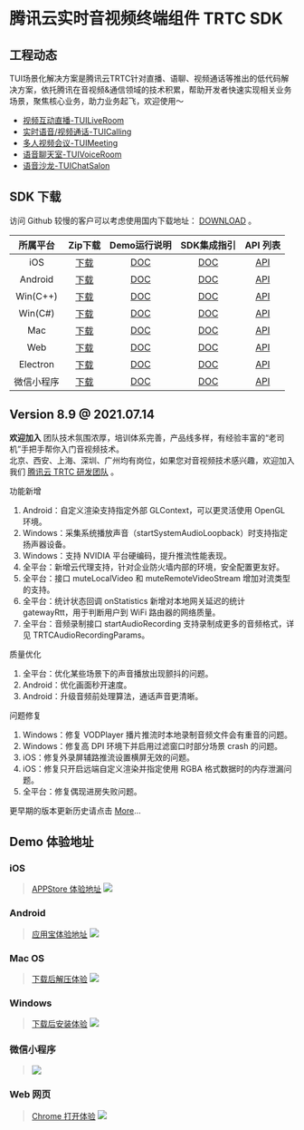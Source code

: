 # 腾讯云实时音视频终端组件 TRTC SDK

## 工程动态

TUI场景化解决方案是腾讯云TRTC针对直播、语聊、视频通话等推出的低代码解决方案，依托腾讯在音视频&通信领域的技术积累，帮助开发者快速实现相关业务场景，聚焦核心业务，助力业务起飞，欢迎使用～

- [视频互动直播-TUILiveRoom](https://github.com/tencentyun/TUILiveRoom/)
- [实时语音/视频通话-TUICalling](https://github.com/tencentyun/TUICalling/)
- [多人视频会议-TUIMeeting](https://github.com/tencentyun/TUIMeeting/)
- [语音聊天室-TUIVoiceRoom](https://github.com/tencentyun/TUIVoiceRoom/)
- [语音沙龙-TUIChatSalon](https://github.com/tencentyun/TUIChatSalon)

## SDK 下载

访问 Github 较慢的客户可以考虑使用国内下载地址： [DOWNLOAD](https://cloud.tencent.com/document/product/647/32689) 。

| 所属平台 | Zip下载 | Demo运行说明 | SDK集成指引 | API 列表 |
|:---------:| :--------:|:--------:| :--------:|:--------:|
| iOS | [下载](https://liteav.sdk.qcloud.com/download/latest/TXLiteAVSDK_TRTC_iOS_latest.zip)| [DOC](https://cloud.tencent.com/document/product/647/32396)| [DOC](https://cloud.tencent.com/document/product/647/32173) | [API](https://cloud.tencent.com/document/product/647/32258) |
| Android | [下载](https://liteav.sdk.qcloud.com/download/latest/TXLiteAVSDK_TRTC_Android_latest.zip)| [DOC](https://cloud.tencent.com/document/product/647/32166)| [DOC](https://cloud.tencent.com/document/product/647/32175) | [API](https://cloud.tencent.com/document/product/647/32267) |
| Win(C++)| [下载](https://liteav.sdk.qcloud.com/download/latest/TXLiteAVSDK_TRTC_Win_latest.zip)| [DOC](https://cloud.tencent.com/document/product/647/32397)| [DOC](https://cloud.tencent.com/document/product/647/32178) | [API](https://cloud.tencent.com/document/product/647/32268) |
| Win(C#)| [下载](https://liteav.sdk.qcloud.com/download/latest/TXLiteAVSDK_TRTC_Win_latest.zip)| [DOC](https://cloud.tencent.com/document/product/647/32397)| [DOC](https://cloud.tencent.com/document/product/647/32178) | [API](https://cloud.tencent.com/document/product/647/36776) |
| Mac| [下载](https://liteav.sdk.qcloud.com/download/latest/TXLiteAVSDK_TRTC_Mac_latest.tar.bz2)| [DOC](https://cloud.tencent.com/document/product/647/32396)| [DOC](https://cloud.tencent.com/document/product/647/32176) |[API](https://cloud.tencent.com/document/product/647/32258) |
| Web | [下载](https://web.sdk.qcloud.com/trtc/webrtc/download/webrtc_latest.zip)| [DOC](https://cloud.tencent.com/document/product/647/32398)| [DOC](https://cloud.tencent.com/document/product/647/16863) |[API](https://cloud.tencent.com/document/product/647/17249) |
| Electron | [下载](https://web.sdk.qcloud.com/trtc/electron/download/TXLiteAVSDK_TRTC_Electron_latest.zip) | [DOC](https://cloud.tencent.com/document/product/647/38548) | [DOC](https://cloud.tencent.com/document/product/647/38549) |[API](https://cloud.tencent.com/document/product/647/38551) |
| 微信小程序 | [下载](https://web.sdk.qcloud.com/trtc/miniapp/download/trtc-room.zip) | [DOC](https://cloud.tencent.com/document/product/647/32399) | [DOC](https://cloud.tencent.com/document/product/647/32183) |[API](https://cloud.tencent.com/document/product/647/17018) |

## Version 8.9 @ 2021.07.14

**欢迎加入**
团队技术氛围浓厚，培训体系完善，产品线多样，有经验丰富的“老司机”手把手帮你入门音视频技术。<br>
北京、西安、上海、深圳、广州均有岗位，如果您对音视频技术感兴趣，欢迎加入我们 [腾讯云 TRTC 研发团队](https://careers.tencent.com/jobdesc.html?postId=1297858141983088640) 。

功能新增
1. Android：自定义渲染支持指定外部 GLContext，可以更灵活使用 OpenGL 环境。
1. Windows：采集系统播放声音（startSystemAudioLoopback）时支持指定扬声器设备。
1. Windows：支持 NVIDIA 平台硬编码，提升推流性能表现。
1. 全平台：新增云代理支持，针对企业防火墙内部的环境，安全配置更友好。
1. 全平台：接口 muteLocalVideo 和 muteRemoteVideoStream 增加对流类型的支持。
1. 全平台：统计状态回调 onStatistics 新增对本地网关延迟的统计 gatewayRtt，用于判断用户到 WiFi 路由器的网络质量。
1. 全平台：音频录制接口 startAudioRecording 支持录制成更多的音频格式，详见 TRTCAudioRecordingParams。

质量优化
1. 全平台：优化某些场景下的声音播放出现颤抖的问题。
1. Android：优化画面秒开速度。
1. Android：升级音频前处理算法，通话声音更清晰。

问题修复
1. Windows：修复 VODPlayer 播片推流时本地录制音频文件会有重音的问题。
1. Windows：修复高 DPI 环境下并启用过滤窗口时部分场景 crash 的问题。
1. iOS：修复外录屏辅路推流设置横屏无效的问题。
1. iOS：修复只开启远端自定义渲染并指定使用 RGBA 格式数据时的内存泄漏问题。
1. 全平台：修复偶现进房失败问题。


更早期的版本更新历史请点击  [More](https://cloud.tencent.com/document/product/647/46907)...

## Demo 体验地址

### iOS
> [APPStore 体验地址](https://itunes.apple.com/cn/app/id1400663224?mt=8)
![](https://main.qcloudimg.com/raw/fa84e7c632b74483e9dc91dc04a8255e.jpg)

### Android
> [应用宝体验地址](https://android.myapp.com/myapp/detail.htm?apkName=com.tencent.trtc&ADTAG=mobile)
![](https://main.qcloudimg.com/raw/913eecbf69577de4e27d9bfe45acf80e.jpg)

### Mac OS
> [下载后解压体验](https://liteav.sdk.qcloud.com/app/install/TXLiteAVSDK_Mac_Demo.tar.bz2)
![](https://main.qcloudimg.com/raw/8d146afb3b2dd07d5b5f1ca4432a9411.jpg)

### Windows
> [下载后安装体验](https://liteav.sdk.qcloud.com/app/install/TXLiteAVSDK_Win_Demo.exe)
![](https://main.qcloudimg.com/raw/00ec3ebc86902044c51a5487c18dcd0c.jpg)

### 微信小程序
>![](https://main.qcloudimg.com/raw/81662cce932b2500addac28baf6a83b3.jpg)

### Web 网页
> [Chrome 打开体验](https://web.sdk.qcloud.com/trtc/webrtc/demo/latest/official-demo/index.html)
![](https://main.qcloudimg.com/raw/56e2bbc928a11bac85e5b78ac171b3bc.jpg)